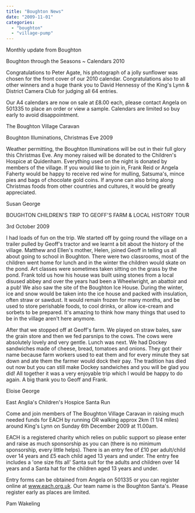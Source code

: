 ```yaml
---
title: "Boughton News"
date: "2009-11-01"
categories: 
  - "boughton"
  - "village-pump"
---
```


Monthly update from Boughton

Boughton through the Seasons ~ Calendars 2010

Congratulations to Peter Agate, his photograph of a jolly sunflower was chosen for the front cover of our 2010 calendar. Congratulations also to all other winners and a huge thank you to David Hennessy of the King's Lynn & District Camera Club for judging all 64 entries.

Our A4 calendars are now on sale at £8.00 each, please contact Angela on 501335 to place an order or view a sample. Calendars are limited so buy early to avoid disappointment.

The Boughton Village Caravan

Boughton Illuminations, Christmas Eve 2009

Weather permitting, the Boughton Illuminations will be out in their full glory this Christmas Eve. Any money raised will be donated to the Children's Hospice at Quidenham. Everything used on the night is donated by members of the village. If you would like to join in, Frank Reid or Angela Faherty would be happy to receive red wine for mulling, Satsuma's, mince pies and bags of chocolate gold coins. If anyone can also bring along Christmas foods from other countries and cultures, it would be greatly appreciated.

Susan George

BOUGHTON CHILDREN'S TRIP TO GEOFF'S FARM & LOCAL HISTORY TOUR

3rd October 2009

I had loads of fun on the trip. We started off by going round the village on a trailer pulled by Geoff's tractor and we learnt a bit about the history of the village. Matthew and Ellen's mother, Helen, joined Geoff in telling us all about going to school in Boughton. There were two classrooms, most of the children went home for lunch and in the winter the children would skate on the pond. Art classes were sometimes taken sitting on the grass by the pond. Frank told us how his house was built using stones from a local disused abbey and over the years had been a Wheelwright, an abattoir and a pub! We also saw the site of the Boughton Ice House. During the winter, ice and snow would be taken into the ice house and packed with insulation, often straw or sawdust. It would remain frozen for many months, and be used to store perishable foods, to cool drinks, or allow ice-cream and sorbets to be prepared. It's amazing to think how many things that used to be in the village aren't here anymore.

After that we stopped off at Geoff's farm. We played on straw bales, saw the grain store and then we fed parsnips to the cows. The cows were absolutely lovely and very gentle. Lunch was next. We had Dockey sandwiches made of cheese, bread, tomatoes and onions. They got their name because farm workers used to eat them and for every minute they sat down and ate them the farmer would dock their pay. The tradition has died out now but you can still make Dockey sandwiches and you will be glad you did! All together it was a very enjoyable trip which I would be happy to do again. A big thank you to Geoff and Frank.

Eloise George

East Anglia's Children's Hospice Santa Run

Come and join members of The Boughton Village Caravan in raising much needed funds for EACH by running OR walking approx 2km (1 1/4 miles) around King's Lynn on Sunday 6th December 2009 at 11.00am.

EACH is a registered charity which relies on public support so please enter and raise as much sponsorship as you can (there is no minimum sponsorship, every little helps). There is an entry fee of £10 per adult/child over 14 years and £5 each child aged 13 years and under. The entry fee includes a 'one size fits all' Santa suit for the adults and children over 14 years and a Santa hat for the children aged 13 years and under.

Entry forms can be obtained from Angela on 501335 or you can register online at www.each.org.uk. Our team name is the Boughton Santa's. Please register early as places are limited.

Pam Wakeling
